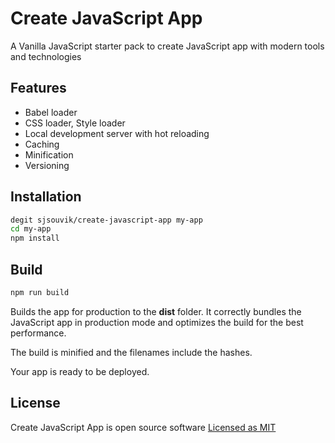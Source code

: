 # Create JavaScript App

A Vanilla JavaScript starter pack to create JavaScript app with modern tools and technologies

## Features

- Babel loader
- CSS loader, Style loader
- Local development server with hot reloading
- Caching
- Minification
- Versioning

## Installation

```bash
degit sjsouvik/create-javascript-app my-app
cd my-app
npm install
```

## Build

```bash
npm run build
```

Builds the app for production to the **dist** folder.
It correctly bundles the JavaScript app in production mode and optimizes the build for the best performance.

The build is minified and the filenames include the hashes.

Your app is ready to be deployed.

## License

Create JavaScript App is open source software [Licensed as MIT](https://github.com/sjsouvik/create-javascript-app/blob/main/LICENSE)
